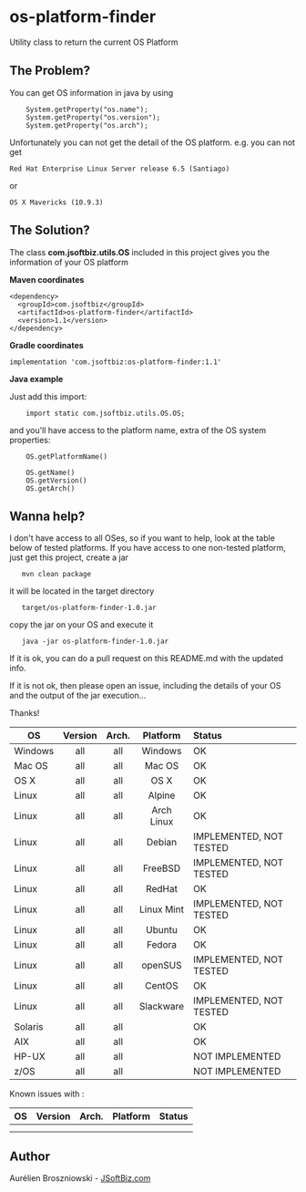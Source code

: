 os-platform-finder
==================

Utility class to return the current OS Platform

The Problem?
------------
You can get OS information in java by using

```
    System.getProperty("os.name");
    System.getProperty("os.version");
    System.getProperty("os.arch");
```

Unfortunately you can not get the detail of the OS platform.
e.g. you can not get
```
Red Hat Enterprise Linux Server release 6.5 (Santiago)
```
or
```
OS X Mavericks (10.9.3)
```

The Solution?
-------------
The class **com.jsoftbiz.utils.OS** included in this project gives you the information of your OS platform

**Maven coordinates**

```
<dependency>
  <groupId>com.jsoftbiz</groupId>
  <artifactId>os-platform-finder</artifactId>
  <version>1.1</version>
</dependency>
```

**Gradle coordinates**

```
implementation 'com.jsoftbiz:os-platform-finder:1.1'
```

**Java example**

Just add this import:
```
    import static com.jsoftbiz.utils.OS.OS;
```

and you'll have access to the platform name, extra of the OS system properties:
```
    OS.getPlatformName()

    OS.getName()
    OS.getVersion()
    OS.getArch()
```

Wanna help?
-----------
I don't have access to all OSes, so if you want to help, look at the table below of tested platforms.
If you have access to one non-tested platform, just get this project, create a jar
```
   mvn clean package
```

it will be located in the target directory
```
   target/os-platform-finder-1.0.jar
```

copy the jar on your OS and execute it

```
   java -jar os-platform-finder-1.0.jar
```

If it is ok, you can do a pull request on this README.md with the updated info.

If it is not ok, then please open an issue, including the details of your OS and the output of the jar execution...

Thanks!


| OS            | Version       | Arch.     |  Platform  | Status                  |
| ------------- |:-------------:|:---------:|:----------:|:----------------------- |
| Windows       | all           | all       |  Windows   | OK                      |
| Mac OS        | all           | all       |   Mac OS   | OK                      |
| OS X          | all           | all       |    OS X    | OK                      |
| Linux         | all           | all       |   Alpine   | OK                      |
| Linux         | all           | all       | Arch Linux | OK |
| Linux         | all           | all       |   Debian   | IMPLEMENTED, NOT TESTED |
| Linux         | all           | all       |  FreeBSD   | IMPLEMENTED, NOT TESTED |
| Linux         | all           | all       |   RedHat   | OK                      |
| Linux         | all           | all       | Linux Mint | IMPLEMENTED, NOT TESTED |
| Linux         | all           | all       |   Ubuntu   | OK                      |
| Linux         | all           | all       |   Fedora   | OK                      |
| Linux         | all           | all       |  openSUS   | IMPLEMENTED, NOT TESTED |
| Linux         | all           | all       |   CentOS   | OK                      |
| Linux         | all           | all       | Slackware  | IMPLEMENTED, NOT TESTED |
| Solaris       | all           | all       |            | OK                      |
| AIX           | all           | all       |            | OK                      |
| HP-UX         | all           | all       |            | NOT IMPLEMENTED         |
| z/OS          | all           | all       |            | NOT IMPLEMENTED         |


Known issues with :

| OS            | Version       | Arch.     | Platform      | Status                  |
| ------------- |:-------------:|:---------:|:-------------:|:----------------------- |
|               |               |           |               |                         |
|               |               |           |               |                         |

Author
------
Aurélien Broszniowski  - [JSoftBiz.com](http://www.jsoftbiz.com)

